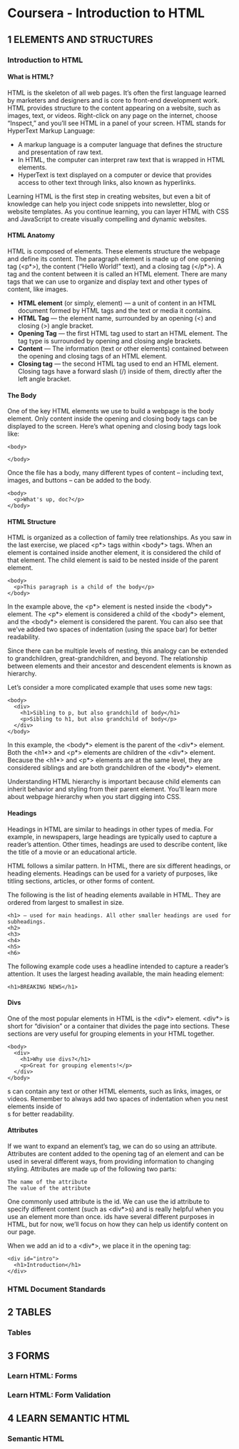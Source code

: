 # Coursera - Introduction to HTML

## 1 ELEMENTS AND STRUCTURES

### Introduction to HTML

#### What is HTML?
HTML is the skeleton of all web pages. It’s often the first language learned by marketers and designers and is core to front-end development work. 
 HTML provides structure to the content appearing on a website, such as images, text, or videos. Right-click on any page on the internet, choose “Inspect,” and you’ll see HTML in a panel of your screen.
HTML stands for HyperText Markup Language:
- A markup language is a computer language that defines the structure and presentation of raw text.
- In HTML, the computer can interpret raw text that is wrapped in HTML elements.
- HyperText is text displayed on a computer or device that provides access to other text through links, also known as hyperlinks. 

Learning HTML is the first step in creating websites, but even a bit of knowledge can help you inject code snippets into newsletter, blog or website templates. As you continue learning, you can layer HTML with CSS and JavaScript to create visually compelling and dynamic websites.

#### HTML Anatomy

HTML is composed of elements. These elements structure the webpage and define its content. The paragraph element is made up of one opening tag (<p*>), the content (“Hello World!” text), and a closing tag (</p*>). A tag and the content between it is called an HTML element. There are many tags that we can use to organize and display text and other types of content, like images. 

- **HTML element** (or simply, element) — a unit of content in an HTML document formed by HTML tags and the text or media it contains.
- **HTML Tag** — the element name, surrounded by an opening (<) and closing (>) angle bracket.
- **Opening Tag** — the first HTML tag used to start an HTML element. The tag type is surrounded by opening and closing angle brackets.
- **Content** — The information (text or other elements) contained between the opening and closing tags of an HTML element.
- **Closing tag** — the second HTML tag used to end an HTML element. Closing tags have a forward slash (/) inside of them, directly after the left angle bracket.

#### The Body

One of the key HTML elements we use to build a webpage is the body element. Only content inside the opening and closing body tags can be displayed to the screen. Here’s what opening and closing body tags look like:
```
<body>

</body>
```
Once the file has a body, many different types of content – including text, images, and buttons – can be added to the body.
```
<body>
  <p>What's up, doc?</p>
</body>
```

#### HTML Structure

HTML is organized as a collection of family tree relationships. As you saw in the last exercise, we placed <p*> tags within <body*> tags. When an element is contained inside another element, it is considered the child of that element. The child element is said to be nested inside of the parent element.
```
<body>
  <p>This paragraph is a child of the body</p>
</body>
```

In the example above, the <p*> element is nested inside the <body*> element. The <p*> element is considered a child of the <body*> element, and the <body*> element is considered the parent. You can also see that we’ve added two spaces of indentation (using the space bar) for better readability.

Since there can be multiple levels of nesting, this analogy can be extended to grandchildren, great-grandchildren, and beyond. The relationship between elements and their ancestor and descendent elements is known as hierarchy.

Let’s consider a more complicated example that uses some new tags:
```
<body>
  <div>
    <h1>Sibling to p, but also grandchild of body</h1>
    <p>Sibling to h1, but also grandchild of body</p>
  </div>
</body>
```
In this example, the <body*> element is the parent of the <div*> element. Both the <h1*> and <p*> elements are children of the <div*> element. Because the <h1*> and <p*> elements are at the same level, they are considered siblings and are both grandchildren of the <body*> element.

Understanding HTML hierarchy is important because child elements can inherit behavior and styling from their parent element. You’ll learn more about webpage hierarchy when you start digging into CSS.

#### Headings

Headings in HTML are similar to headings in other types of media. For example, in newspapers, large headings are typically used to capture a reader’s attention. Other times, headings are used to describe content, like the title of a movie or an educational article.

HTML follows a similar pattern. In HTML, there are six different headings, or heading elements. Headings can be used for a variety of purposes, like titling sections, articles, or other forms of content.

The following is the list of heading elements available in HTML. They are ordered from largest to smallest in size.

    <h1> — used for main headings. All other smaller headings are used for subheadings.
    <h2>
    <h3>
    <h4>
    <h5>
    <h6>

The following example code uses a headline intended to capture a reader’s attention. It uses the largest heading available, the main heading element:
```
<h1>BREAKING NEWS</h1>
```
#### Divs 

One of the most popular elements in HTML is the <div*> element. <div*> is short for “division” or a container that divides the page into sections. These sections are very useful for grouping elements in your HTML together.
```
<body>
  <div>
    <h1>Why use divs?</h1>
    <p>Great for grouping elements!</p>
  </div>
</body>
```
<div>s can contain any text or other HTML elements, such as links, images, or videos. Remember to always add two spaces of indentation when you nest elements inside of <div>s for better readability.
  
#### Attributes

If we want to expand an element’s tag, we can do so using an attribute. Attributes are content added to the opening tag of an element and can be used in several different ways, from providing information to changing styling. Attributes are made up of the following two parts:

    The name of the attribute
    The value of the attribute

One commonly used attribute is the id. We can use the id attribute to specify different content (such as <div*>s) and is really helpful when you use an element more than once. ids have several different purposes in HTML, but for now, we’ll focus on how they can help us identify content on our page.

When we add an id to a <div*>, we place it in the opening tag:
```
<div id="intro">
  <h1>Introduction</h1>
</div>
```


### HTML Document Standards

## 2 TABLES

### Tables

## 3 FORMS

### Learn HTML: Forms

### Learn HTML: Form Validation

## 4 LEARN SEMANTIC HTML

### Semantic HTML
